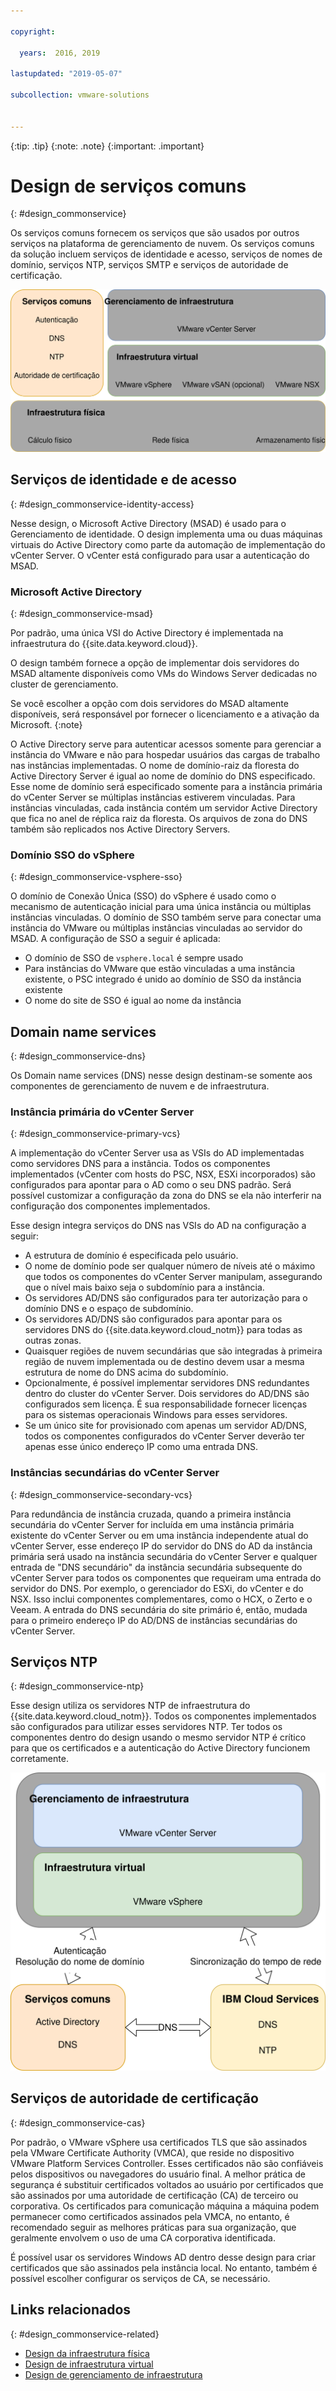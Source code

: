 ```yaml
---

copyright:

  years:  2016, 2019

lastupdated: "2019-05-07"

subcollection: vmware-solutions


---
```


{:tip: .tip}
{:note: .note}
{:important: .important}

# Design de serviços comuns
{: #design_commonservice}

Os serviços comuns fornecem os serviços que são usados por outros serviços na plataforma de gerenciamento de nuvem. Os serviços comuns da solução incluem serviços de identidade e acesso, serviços de nomes de domínio, serviços NTP, serviços SMTP e serviços de autoridade de certificação.

![Serviços comuns](../../images/vcsv4radiagrams-ra-commonservices.svg "Serviços comuns")

## Serviços de identidade e de acesso
{: #design_commonservice-identity-access}

Nesse design, o Microsoft Active Directory (MSAD) é usado para o Gerenciamento de identidade. O design implementa uma ou duas máquinas virtuais do Active Directory como parte da automação de implementação do vCenter Server. O vCenter está configurado para usar a autenticação do MSAD.

### Microsoft Active Directory
{: #design_commonservice-msad}

Por padrão, uma única VSI do Active Directory é implementada na infraestrutura do {{site.data.keyword.cloud}}.

O design também fornece a opção de implementar dois servidores do MSAD altamente disponíveis como VMs do Windows Server dedicadas no cluster de gerenciamento.

Se você escolher a opção com dois servidores do MSAD altamente disponíveis, será responsável por fornecer o licenciamento e a ativação da Microsoft.
{:note}

O Active Directory serve para autenticar acessos somente para gerenciar a instância do VMware e não para hospedar usuários das cargas de trabalho nas instâncias implementadas. O nome de domínio-raiz da floresta do Active Directory Server é igual ao nome de domínio do DNS especificado. Esse nome de domínio será especificado somente para a instância primária do vCenter Server se múltiplas instâncias estiverem vinculadas. Para instâncias vinculadas, cada instância contém um servidor Active Directory que fica no anel de réplica raiz da floresta. Os arquivos de zona do DNS também são replicados nos Active Directory Servers.

### Domínio SSO do vSphere
{: #design_commonservice-vsphere-sso}

O domínio de Conexão Única (SSO) do vSphere é usado como o mecanismo de autenticação inicial para uma única instância ou múltiplas instâncias vinculadas. O domínio de SSO também serve para conectar uma instância do VMware ou múltiplas instâncias vinculadas ao servidor do MSAD. A configuração de SSO a seguir é aplicada:  
* O domínio de SSO de `vsphere.local` é sempre usado
* Para instâncias do VMware que estão vinculadas a uma instância existente, o PSC integrado é unido ao domínio de SSO da instância existente
* O nome do site de SSO é igual ao nome da instância

## Domain name services
{: #design_commonservice-dns}

Os Domain name services (DNS) nesse design destinam-se somente aos componentes de gerenciamento de nuvem e de infraestrutura.

### Instância primária do vCenter Server
{: #design_commonservice-primary-vcs}

A implementação do vCenter Server usa as VSIs do AD implementadas como servidores DNS para a instância. Todos os componentes
implementados (vCenter com hosts do PSC, NSX, ESXi incorporados) são configurados para apontar para o AD como o seu DNS padrão. Será possível customizar a configuração da zona
do DNS se ela não interferir na configuração dos componentes implementados.

Esse design integra serviços do DNS nas VSIs do AD na configuração a seguir:
* A estrutura de domínio é especificada pelo usuário.
* O nome de domínio pode ser qualquer número de níveis até o máximo que todos os componentes do vCenter Server manipulam, assegurando que o nível mais baixo seja o subdomínio para a instância.
* Os servidores AD/DNS são configurados para ter autorização para o domínio DNS e o espaço de subdomínio.
* Os servidores AD/DNS são configurados para apontar para os servidores DNS do {{site.data.keyword.cloud_notm}} para todas as outras zonas.
* Quaisquer regiões de nuvem secundárias que são integradas à primeira região de nuvem implementada ou de destino devem usar a mesma estrutura de nome do DNS acima do subdomínio.
* Opcionalmente, é possível implementar servidores DNS redundantes dentro do cluster do vCenter Server. Dois servidores do AD/DNS são configurados sem licença. É sua responsabilidade fornecer licenças para os sistemas operacionais Windows para esses servidores.
* Se um único site for provisionado com apenas um servidor AD/DNS, todos os componentes configurados do vCenter Server deverão ter apenas esse único endereço IP como uma entrada DNS.

### Instâncias secundárias do vCenter Server
{: #design_commonservice-secondary-vcs}

Para redundância de instância cruzada, quando a primeira instância secundária do vCenter Server for incluída em uma instância primária existente do vCenter Server ou em uma instância independente atual do vCenter Server, esse endereço IP do servidor do DNS do AD da instância primária será usado na instância secundária do vCenter Server e qualquer entrada de "DNS secundário" da instância secundária subsequente do vCenter Server para todos os componentes que requeiram uma entrada do servidor do DNS. Por exemplo, o gerenciador do ESXi, do vCenter e do NSX. Isso inclui componentes complementares, como o HCX, o Zerto e o Veeam. A entrada do DNS secundária do site primário é, então, mudada para o primeiro endereço IP do AD/DNS de instâncias secundárias do vCenter Server.

## Serviços NTP
{: #design_commonservice-ntp}

Esse design utiliza os servidores NTP de infraestrutura do {{site.data.keyword.cloud_notm}}. Todos os componentes implementados são configurados para utilizar esses servidores NTP. Ter todos os componentes dentro do design usando o mesmo servidor NTP é crítico para que os certificados e a autenticação do Active Directory funcionem corretamente.

![Serviços NTP e DNS](../../images/vcsv4radiagrams-ra-servicesinterconnections.svg "Serviços NTP e DNS")

## Serviços de autoridade de certificação
{: #design_commonservice-cas}

Por padrão, o VMware vSphere usa certificados TLS que são assinados pela VMware Certificate Authority (VMCA), que reside no dispositivo VMware Platform Services Controller. Esses certificados não são confiáveis pelos dispositivos ou navegadores do usuário final. A melhor prática de segurança é substituir certificados voltados ao usuário por certificados que são assinados por uma autoridade de certificação (CA) de terceiro ou corporativa. Os certificados para comunicação máquina a máquina podem permanecer como certificados assinados pela VMCA, no entanto, é recomendado seguir as melhores práticas para sua organização, que geralmente envolvem o uso de uma CA corporativa identificada.

É possível usar os servidores Windows AD dentro desse design para criar certificados que são assinados pela instância local. No entanto, também é possível escolher configurar os serviços de CA, se necessário.

## Links relacionados
{: #design_commonservice-related}

* [Design da infraestrutura física](/docs/services/vmwaresolutions/archiref/solution?topic=vmware-solutions-design_physicalinfrastructure)
* [Design de infraestrutura virtual](/docs/services/vmwaresolutions/archiref/solution?topic=vmware-solutions-design_virtualinfrastructure)
* [Design de gerenciamento de infraestrutura](/docs/services/vmwaresolutions/archiref/solution?topic=vmware-solutions-design_infrastructuremgmt)
